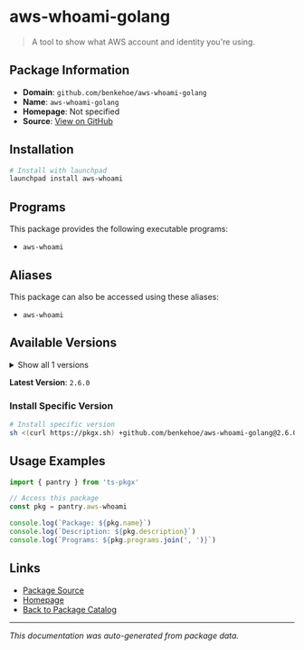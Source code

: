 # aws-whoami-golang

> A tool to show what AWS account and identity you're using.

## Package Information

- **Domain**: `github.com/benkehoe/aws-whoami-golang`
- **Name**: `aws-whoami-golang`
- **Homepage**: Not specified
- **Source**: [View on GitHub](https://github.com/pkgxdev/pantry/tree/main/projects/github.com/benkehoe/aws-whoami-golang/package.yml)

## Installation

```bash
# Install with launchpad
launchpad install aws-whoami
```

## Programs

This package provides the following executable programs:

- `aws-whoami`

## Aliases

This package can also be accessed using these aliases:

- `aws-whoami`

## Available Versions

<details>
<summary>Show all 1 versions</summary>

- `2.6.0`

</details>

**Latest Version**: `2.6.0`

### Install Specific Version

```bash
# Install specific version
sh <(curl https://pkgx.sh) +github.com/benkehoe/aws-whoami-golang@2.6.0 -- $SHELL -i
```

## Usage Examples

```typescript
import { pantry } from 'ts-pkgx'

// Access this package
const pkg = pantry.aws-whoami

console.log(`Package: ${pkg.name}`)
console.log(`Description: ${pkg.description}`)
console.log(`Programs: ${pkg.programs.join(', ')}`)
```

## Links

- [Package Source](https://github.com/pkgxdev/pantry/tree/main/projects/github.com/benkehoe/aws-whoami-golang/package.yml)
- [Homepage](#)
- [Back to Package Catalog](../package-catalog.md)

---

*This documentation was auto-generated from package data.*
